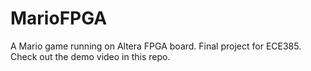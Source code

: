 # MarioFPGA
A Mario game running on Altera FPGA board. Final project for ECE385. Check out the demo video in this repo.
